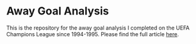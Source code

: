 # Away Goal Analysis
This is the repository for the away goal analysis I completed on the UEFA Champions League since 1994-1995. Please find the full article [here](http://www.flawlessrhetoric.com/Away-Goal-Analysis).
